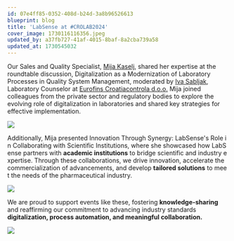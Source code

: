 ```yaml
---
id: 07e4ff85-0352-408d-b24d-3a8b96526613
blueprint: blog
title: 'LabSense at #CROLAB2024'
cover_image: 1730116116356.jpeg
updated_by: a37fb727-41af-4015-8baf-8a2cba739a58
updated_at: 1730545032
---
```

Our Sales and Quality Specialist, [Mija Kaselj](https://www.linkedin.com/in/mija-kaselj-747557283/), shared her expertise at the roundtable discussion, Digitalization as a Modernization of Laboratory Processes in Quality System Management, moderated by [Iva Sabljak](https://www.linkedin.com/in/iva-sabljak-92042a15/), Laboratory Counselor at [Eurofins Croatiacontrola d.o.o.](https://www.linkedin.com/company/eurofins/) Mija joined colleagues from the private sector and regulatory bodies to explore the evolving role of digitalization in laboratories and shared key strategies for effective implementation.

![](statamic://asset::assets::1730116116258-1730125339.jpeg)

Additionally, Mija presented Innovation Through Synergy: LabSense's Role in Collaborating with Scientific Institutions, where she showcased how LabSense partners with **academic institutions** to bridge scientific and industry expertise. Through these collaborations, we drive innovation, accelerate the commercialization of advancements, and develop **tailored solutions** to meet the needs of the pharmaceutical industry.

![](statamic://asset::assets::1730116116128.jpeg)

We are proud to support events like these, fostering **knowledge-sharing** and reaffirming our commitment to advancing industry standards **digitalization, process automation, and meaningful collaboration.**

![](statamic://asset::assets::1730116115753.jpeg)